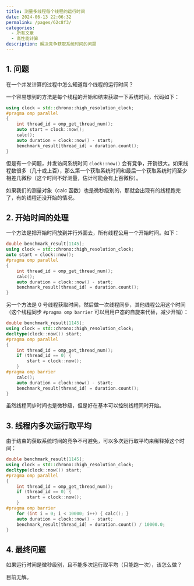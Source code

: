```yaml
---
title: 测量多线程每个线程的运行时间
date: 2024-06-13 22:06:32
permalink: /pages/62c8f3/
categories:
  - 所有文章
  - 高性能计算
description: 解决竞争获取系统时间的问题
---
```


## 1. 问题

在一个并发计算的过程中怎么知道每个线程的运行时间？

一个容易想到的方法是每个线程的开始和结束获取一下系统时间，代码如下：

```cpp
using clock = std::chrono::high_resolution_clock;
#pragma omp parallel
{
    int thread_id = omp_get_thread_num();
    auto start = clock::now();
    calc();
    auto duration = clock::now() - start;
    benchmark_result[thread_id] = duration.count();
}
```

但是有一个问题，并发访问系统时间 `clock::now()` 会有竞争，开销很大。如果线程数很多（几十或上百），那么第一个获取系统时间和最后一个获取系统时间至少相差几微秒（这个时间不好测量，估计可能会有上百微秒）。

如果我们的测量对象（calc 函数）也是微秒级别的，那就会出现有的线程跑完了，有的线程还没开始的情况。

## 2. 开始时间的处理

一个方法是把开始时间放到并行外面去，所有线程公用一个开始时间。如下：

```cpp
double benchmark_result[1145];
using clock = std::chrono::high_resolution_clock;
auto start = clock::now();
#pragma omp parallel
{
    int thread_id = omp_get_thread_num();
    calc();
    auto duration = clock::now() - start;
    benchmark_result[thread_id] = duration.count();
}
```

另一个方法是 0 号线程获取时间，然后做一次线程同步，其他线程公用这个时间（这个线程同步 `#pragma omp barrier` 可以用用户态的自旋来代替，减少开销）：

```cpp
double benchmark_result[1145];
using clock = std::chrono::high_resolution_clock;
decltype(clock::now()) start;
#pragma omp parallel
{
    int thread_id = omp_get_thread_num();
    if (thread_id == 0) {
        start = clock::now();
    }
#pragma omp barrier
    calc();
    auto duration = clock::now() - start;
    benchmark_result[thread_id] = duration.count();
}
```

虽然线程同步时间也是微秒级，但是好在基本可以控制线程同时开始。

## 3. 线程内多次运行取平均

由于结束的获取系统时间的竞争不可避免，可以多次运行取平均来稀释掉这个时间：

```cpp
double benchmark_result[1145];
using clock = std::chrono::high_resolution_clock;
decltype(clock::now()) start;
#pragma omp parallel
{
    int thread_id = omp_get_thread_num();
    if (thread_id == 0) {
        start = clock::now();
    }
#pragma omp barrier
    for (int i = 0; i < 10000; i++) { calc(); }
    auto duration = clock::now() - start;
    benchmark_result[thread_id] = duration.count() / 10000.0;
}
```

## 4. 最终问题

如果运行时间是微秒级别，且不能多次运行取平均（只能跑一次），该怎么做？

目前无解。
